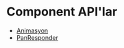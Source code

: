 # Component API'lar

* [Animasyon](/component-apilarcomponent-apilarmd/animasyon.md)
* [PanResponder](/component-apilarcomponent-apilarmd/panresponder.md)



